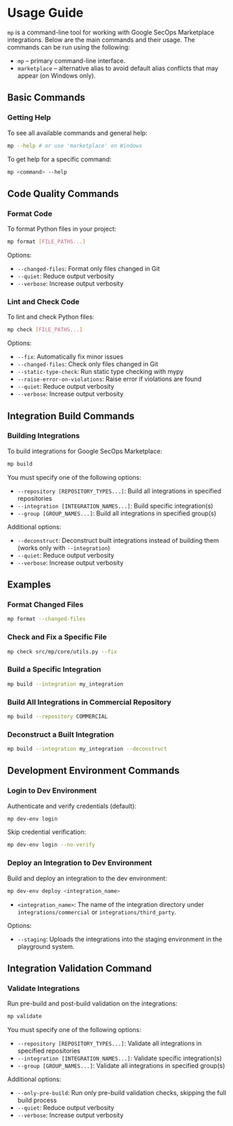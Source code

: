 # Usage Guide

`mp` is a command-line tool for working with Google SecOps Marketplace integrations.
Below are the main commands and their usage.
The commands can be run using the following:
- `mp` – primary command-line interface.
- `marketplace` – alternative alias to avoid default alias conflicts that may appear (on Windows only).

## Basic Commands

### Getting Help

To see all available commands and general help:

```bash
mp --help # or use 'marketplace' on Windows
```

To get help for a specific command:

```bash
mp <command> --help
```

## Code Quality Commands

### Format Code

To format Python files in your project:

```bash
mp format [FILE_PATHS...]
```

Options:

- `--changed-files`: Format only files changed in Git
- `--quiet`: Reduce output verbosity
- `--verbose`: Increase output verbosity

### Lint and Check Code

To lint and check Python files:

```bash
mp check [FILE_PATHS...]
```

Options:

- `--fix`: Automatically fix minor issues
- `--changed-files`: Check only files changed in Git
- `--static-type-check`: Run static type checking with mypy
- `--raise-error-on-violations`: Raise error if violations are found
- `--quiet`: Reduce output verbosity
- `--verbose`: Increase output verbosity

## Integration Build Commands

### Building Integrations

To build integrations for Google SecOps Marketplace:

```bash
mp build
```

You must specify one of the following options:

- `--repository [REPOSITORY_TYPES...]`: Build all integrations in specified repositories
- `--integration [INTEGRATION_NAMES...]`: Build specific integration(s)
- `--group [GROUP_NAMES...]`: Build all integrations in specified group(s)

Additional options:

- `--deconstruct`: Deconstruct built integrations instead of building them (works only
  with `--integration`)
- `--quiet`: Reduce output verbosity
- `--verbose`: Increase output verbosity

## Examples

### Format Changed Files

```bash
mp format --changed-files
```

### Check and Fix a Specific File

```bash
mp check src/mp/core/utils.py --fix
```

### Build a Specific Integration

```bash
mp build --integration my_integration
```

### Build All Integrations in Commercial Repository

```bash
mp build --repository COMMERCIAL
```

### Deconstruct a Built Integration

```bash
mp build --integration my_integration --deconstruct
```

## Development Environment Commands

### Login to Dev Environment

Authenticate and verify credentials (default):

```bash
mp dev-env login
```

Skip credential verification:

```bash
mp dev-env login --no-verify
```

### Deploy an Integration to Dev Environment

Build and deploy an integration to the dev environment:

```bash
mp dev-env deploy <integration_name>
```

- `<integration_name>`: The name of the integration directory under `integrations/commercial` or `integrations/third_party`.

Options:

- `--staging`: Uploads the integrations into the staging environment in the playground system.


## Integration Validation Command

### Validate Integrations

Run pre-build and post-build validation on the integrations:

```bash
mp validate
```

You must specify one of the following options:

- `--repository [REPOSITORY_TYPES...]`: Validate all integrations in specified repositories
- `--integration [INTEGRATION_NAMES...]`: Validate specific integration(s)
- `--group [GROUP_NAMES...]`: Validate all integrations in specified group(s)

Additional options:

- `--only-pre-build`: Run only pre-build validation checks, skipping the full build process
- `--quiet`: Reduce output verbosity
- `--verbose`: Increase output verbosity

